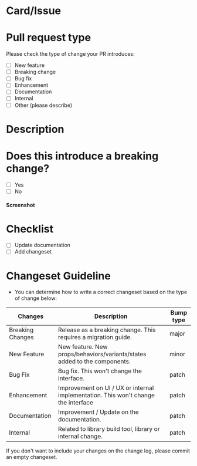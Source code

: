 # Card/Issue

<!-- Fill this out. -->

# Pull request type

<!-- Please try to limit your pull request to one type, submit multiple pull requests if needed. -->

Please check the type of change your PR introduces:

- [ ] New feature
- [ ] Breaking change
- [ ] Bug fix
- [ ] Enhancement
- [ ] Documentation
- [ ] Internal
- [ ] Other (please describe)

# Description

<!-- Fill this out. -->

# Does this introduce a breaking change?

- [ ] Yes
- [ ] No

<!-- If this introduces a breaking change, please describe the impact and migration path for existing applications below. -->

#### Screenshot

<!-- Include an image of the most relevant user-facing change, if any. -->

# Checklist

- [ ] Update documentation
- [ ] Add changeset

# Changeset Guideline

- You can determine how to write a correct changeset based on the type of change below:

| Changes          | Description                                                                        | Bump type |
| ---------------- | ---------------------------------------------------------------------------------- | --------- |
| Breaking Changes | Release as a breaking change. This requires a migration guide.                     | major     |
| New Feature      | New feature. New props/behaviors/variants/states added to the components.          | minor     |
| Bug Fix          | Bug fix. This won't change the interface.                                          | patch     |
| Enhancement      | Improvement on UI / UX or internal implementation. This won't change the interface | patch     |
| Documentation    | Improvement / Update on the documentation.                                         | patch     |
| Internal         | Related to library build tool, library or internal change.                         | patch     |

If you don't want to include your changes on the change log, please commit an empty changeset.
